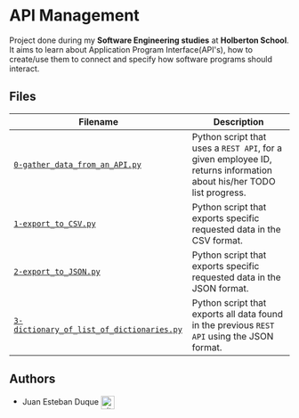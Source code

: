 # API Management

Project done during my **Software Engineering studies** at **Holberton School**. It aims to learn about Application Program Interface(API's), how to create/use them to connect and specify how software programs should interact.

## Files
| Filename | Description |
| -------- | ----------- |
| [`0-gather_data_from_an_API.py`](./0-gather_data_from_an_API.py) | Python script that uses a `REST API`, for a given employee ID, returns information about his/her TODO list progress. |
| [`1-export_to_CSV.py`](./1-export_to_CSV.py) | Python script that exports specific requested data in the CSV format. |
| [`2-export_to_JSON.py`](./2-export_to_JSON.py) | Python script that exports specific requested data in the JSON format. |
| [`3-dictionary_of_list_of_dictionaries.py`](./3-dictionary_of_list_of_dictionaries.py) | Python script that exports all data found in the previous `REST API` using the JSON format. |

## Authors

* Juan Esteban Duque <a href="https://github.com/Juanesduque1" rel="nofollow"><img align="center" alt="github" src="https://www.vectorlogo.zone/logos/github/github-tile.svg" height="24" /></a>
